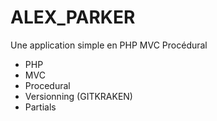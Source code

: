# ALEX_PARKER

Une application simple en PHP MVC Procédural

- PHP
- MVC
- Procedural
- Versionning (GITKRAKEN)
- Partials
